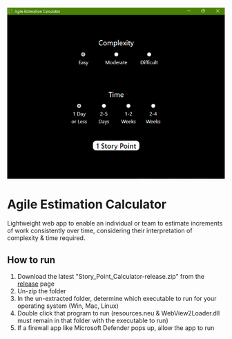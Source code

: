 ![Story Point Calculator](/resources/screenshot.png "Story Point Calculator")

# Agile Estimation Calculator
Lightweight web app to enable an individual or team to estimate increments of work consistently over time, considering their interpretation of complexity & time required.

## How to run
1. Download the latest "Story_Point_Calculator-release.zip" from the [release](https://github.com/JonVojtush/Story-Point-Calculator/releases "Latest Releases") page
2. Un-zip the folder
3. In the un-extracted folder, determine which executable to run for your operating system (Win, Mac, Linux)
4. Double click that program to run (resources.neu & WebView2Loader.dll must remain in that folder with the executable to run)
5. If a firewall app like Microsoft Defender pops up, allow the app to run